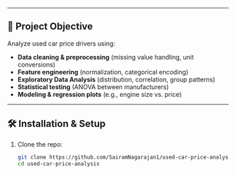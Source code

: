 
---

## 🎯 Project Objective

Analyze used car price drivers using:

- **Data cleaning & preprocessing** (missing value handling, unit conversions)
- **Feature engineering** (normalization, categorical encoding)
- **Exploratory Data Analysis** (distribution, correlation, group patterns)
- **Statistical testing** (ANOVA between manufacturers)
- **Modeling & regression plots** (e.g., engine size vs. price)

---

## 🛠 Installation & Setup

1. Clone the repo:
   ```bash
   git clone https://github.com/SairamNagarajan1/used-car-price-analysis.git
   cd used-car-price-analysis
